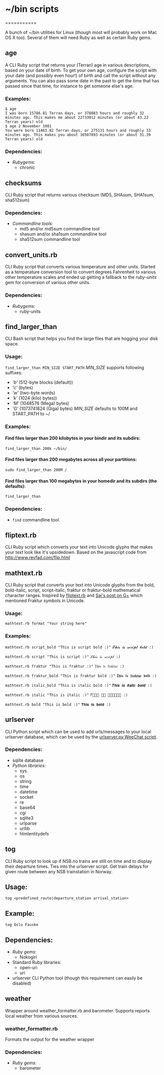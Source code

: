 # ~/bin scripts
===========

A bunch of ~/bin utilities for Linux (though most will probably work on Mac OS X too).
Several of them will need Ruby as well as certain Ruby gems.

## age
A CLI Ruby script that returns your (Terran) age in various descriptions, based on your date of birth.
To get your own age, configure the script with your date (and possibly even hour!) of birth and call the script without any arguments.
You can also pass some date in the past to get the time that has passed since that time, for instance to get someone else's age.

### Examples:
````
$ age
I was born 15786.81 Terran days, or 378883 hours and roughly 32 minutes ago. This makes me about 22733012 minutes (or about 43.22 Terran years) old
$ age 2 November 1981
You were born 11463.82 Terran days, or 275131 hours and roughly 33 minutes ago. This makes you about 16507893 minutes (or about 31.39 Terran years) old
````

### Dependencies:
- *Rubygems:*
  - chronic

## checksums
CLI Ruby script that returns various checksum (MD5, SHAsum, SHA1sum, sha512sum)

### Dependencies:
- *Commandline tools:*
  - md5 and/or md5sum commandline tool
  - shasum and/or sha1sum commandline tool
  - sha512sum commandline tool

## convert_units.rb
CLI Ruby script that converts various temperature and other units.
Started as a temperature conversion tool to convert degrees Fahrenheit to various other temperature scales and ended up getting a fallback to the *ruby-units* gem for conversion of various other units.

### Dependencies:
- *Rubygems:*
  - ruby-units

## find_larger_than
CLI Bash script that helps you find the large files that are hogging your disk space.

### Usage:
`find_larger_than MIN_SIZE START_PATH`
*MIN_SIZE* supports following suffixes: 
- _'b'_ (512-byte blocks (default))
- _'c'_ (bytes)
- _'w'_ (two-byte words)
- _'k'_ (1024 (kilo) bytes))
- _'M'_ (1048576 (Mega) bytes)
- _'G'_ (1073741824 (Giga) bytes)
*MIN_SIZE* defaults to 100M and START_PATH to ~/

### Examples:
#### Find files larger than 200 kilobytes in your bindir and its subdirs:
`find_larger_than 200k ~/bin/`
#### Find files larger than 200 megabytes across all your partitions:
`sudo find_larger_than 200M /`
#### Find files larger than 100 megabytes in your homedir and its subdirs (the defaults):
`find_larger_than`

### Dependencies:
- `find` commandline tool.

## fliptext.rb
CLI Ruby script which converts your text into Unicode glyphs that makes your text look like it's upsidedown.
Based on the javascript code from http://www.revfad.com/flip.html

## mathtext.rb
CLI Ruby script that converts your text into Unicode glyphs from the bold, bold-italic, script, script-italic, fraktur or fraktur-bold mathematical character ranges.
Inspired by [fliptext.rb](https://gist.github.com/FiXato/525297) and [Sai's post on G+](https://plus.google.com/u/0/103112149634414554669/posts/V7zxyRYg2EB) which mentioned Fraktur symbols in Unicode.

### Usage:
`mathtext.rb format "Your string here"`

### Examples:
`mathtext.rb script_bold "This is script bold :)"`
`𝓣𝓱𝓲𝓼 𝓲𝓼 𝓼𝓬𝓻𝓲𝓹𝓽 𝓫𝓸𝓵𝓭 :)`

`mathtext.rb script "This is script :)"`
`𝒯𝒽𝒾𝓈 𝒾𝓈 𝓈𝒸𝓇𝒾𝓅𝓉 :)`

`mathtext.rb fraktur "This is fraktur :)"`
`𝔗𝔥𝔦𝔰 𝔦𝔰 𝔣𝔯𝔞𝔨𝔱𝔲𝔯 :)`

`mathtext.rb fraktur_bold "This is fraktur bold :)"`
`𝕿𝖍𝖎𝖘 𝖎𝖘 𝖋𝖗𝖆𝖐𝖙𝖚𝖗 𝖇𝖔𝖑𝖉 :)`

`mathtext.rb italic_bold "This is italic bold :)"`
`𝑻𝒉𝒊𝒔 𝒊𝒔 𝒊𝒕𝒂𝒍𝒊𝒄 𝒃𝒐𝒍𝒅 :)`

`mathtext.rb italic "This is italic :)"`
`𝑇𝑕𝑖𝑠 𝑖𝑠 𝑖𝑡𝑎𝑙𝑖𝑐 :)`

`mathtext.rb bold "This is bold :)"`
`𝐓𝐡𝐢𝐬 𝐢𝐬 𝐛𝐨𝐥𝐝 :)`

## urlserver
CLI Python script which can be used to add urls/messages to your local urlserver database, which can be used by the [urlserver.py WeeChat script](https://github.com/torhve/weechat-urls).

### Dependencies:
- sqlite database
- *Python libraries:*
  - sys
  - os
  - string
  - time
  - datetime
  - socket
  - re
  - base64
  - cgi
  - sqlite3
  - urlparse
  - urllib
  - htmlentitydefs



## tog
CLI Ruby script to look up if NSB.no trains are still on time and to display their departure times. Ties into the urlserver script.
Get train delays for given route between any NSB trainstation in Norway.

## Usage:
`tog <predefined_route|departure_station arrival_station>`

## Example:
`tog Oslo Fauske`

## Dependencies:
- *Ruby gems:*
  - Nokogiri
- Standard Ruby libraries:
  - open-uri
  - uri
- urlserver CLI Python tool (though this requirement can easily be disabled)


## weather
Wrapper around weather_formatter.rb and barometer. Supports reports local weather from various sources.

### weather_formatter.rb
Formats the output for the weather wrapper
### Dependencies:
- *Ruby gems:*
  - barometer
